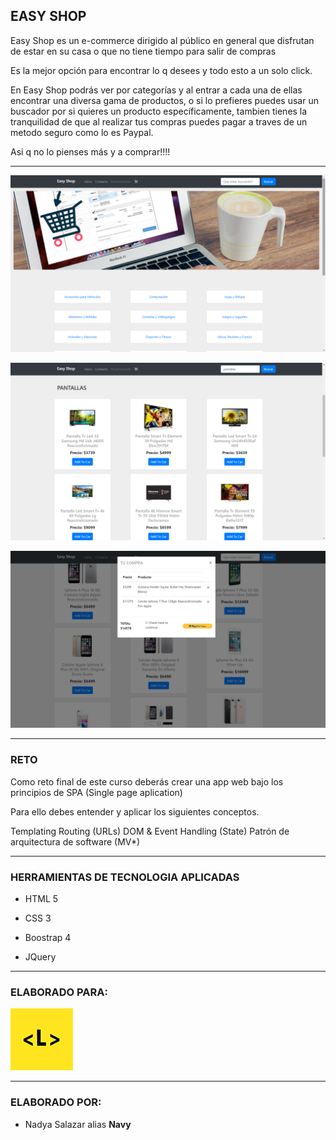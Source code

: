
## EASY SHOP 


Easy Shop es un e-commerce dirigido al público en general que disfrutan de estar en su casa o que no tiene tiempo para salir de compras

Es la mejor opción para encontrar lo q desees y todo esto a un solo click.

En Easy Shop podrás ver por categorías y al entrar a cada una de ellas encontrar una diversa gama de productos, o si lo prefieres puedes usar un buscador por si quieres un producto específicamente, tambien tienes la tranquilidad de que al realizar tus compras puedes pagar a traves de un metodo seguro como lo es Paypal.

Asi q no lo pienses más y a comprar!!!!

***

![alt text](assets/images/easy-start.png)

![alt text](assets/images/easy-search.png)

![alt text](assets/images/easy-count.png)

***

### RETO


Como reto final de este curso deberás crear una app web bajo los principios de SPA (Single page aplication)

Para ello debes entender y aplicar los siguientes conceptos.

Templating
Routing (URLs)
DOM & Event Handling (State)
Patrón de arquitectura de software (MV*)

***

### HERRAMIENTAS DE TECNOLOGIA APLICADAS


+ HTML 5

+ CSS 3

+ Boostrap 4

+ JQuery 

***

### ELABORADO PARA:

![alt text](assets/images/laboratoria.png)



***

### ELABORADO POR:

* Nadya Salazar alias **Navy**



